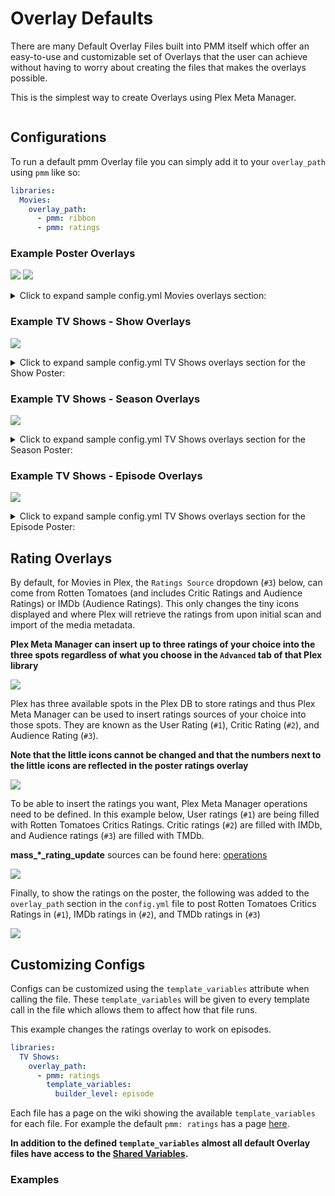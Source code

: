 # Overlay Defaults

There are many Default Overlay Files built into PMM itself which offer an easy-to-use and customizable set of Overlays that the user can achieve without having to worry about creating the files that makes the overlays possible.

This is the simplest way to create Overlays using Plex Meta Manager.

```{include} overlay_list.md
```

## Configurations

To run a default pmm Overlay file you can simply add it to your `overlay_path` using `pmm` like so:

```yaml
libraries:
  Movies:
    overlay_path:
      - pmm: ribbon
      - pmm: ratings
```

### Example Poster Overlays

![](images/movie-overlays1-annotated.png)
![](images/movie-overlays2-annotated.png)

<details>
  <summary>Click to expand sample config.yml Movies overlays section:</summary>

**Note: This uses fonts not packaged with PMM. See [bullmoose20's Configs](https://github.com/meisnate12/Plex-Meta-Manager-Configs/tree/master/bullmoose20)**

```yaml
libraries:
  Movies:
    overlay_path:
      - remove_overlays: false
      - reapply_overlay: true
      - pmm: resolution                                                    # 1, 4
      - pmm: audio_codec                                                   # 2
      - pmm: mediastinger                                                  # 3
      - pmm: ratings                                                       # 5, 6, 7
        template_variables:
          rating1: user                                                    # 5 as this is user and mass_user_rating_update: mdb_tomatoes
          rating1_image: rt_tomato                                         # 5 as this is user and mass_user_rating_update: mdb_tomatoes
          rating1_font: config/custom_fonts/Adlib.ttf                      # 5 local font accessible to PMM
          rating1_font_size: 63                                            # 5 adjusted font size to fit rating
  
          rating2: critic                                                  # 6 as this is critic and mass_critic_rating_update: imdb
          rating2_image: imdb                                              # 6 as this is critic and mass_critic_rating_update: imdb
          rating2_font: config/custom_fonts/Impact.ttf                     # 6 local font accessible to PMM
          rating2_font_size: 70                                            # 6 adjusted font size to fit rating
  
          rating3: audience                                                # 7 as this is audience and mass_audience_rating_update: tmdb
          rating3_image: tmdb                                              # 7 as this is audience and mass_audience_rating_update: tmdb
          rating3_font: config/custom_fonts/Avenir_95_Black.ttf            # 7 local font accessible to PMM
          rating3_font_size: 70                                            # 7 adjusted font size to fit rating
  
          horizontal_position: right                                       # the set of ratings is on the right of the poster
      - pmm: streaming                                                     # 8
      - pmm: video_format                                                  # 9
      - pmm: language_count                                                # 10
      - pmm: ribbon                                                        # 11, 12 Bottom right sash is used by more than one overlay so a weight for priority can be applied 
    operations:
      mass_user_rating_update: mdb_tomatoes                              # 5 This operation will update the user rating in plex with Rotten Tomatoes ratings information gathered through mdblist.com (mdblist config required)
      mass_critic_rating_update: imdb                                    # 6 This operation will update the critic rating in plex with IMDb ratings information
      mass_audience_rating_update: tmdb                                  # 7 This operation will update the audience rating in plex with TMDb ratings information
```
</details>

### Example TV Shows - Show Overlays

![](images/tvshow-poster-annotated.png)
<details>
  <summary>Click to expand sample config.yml TV Shows overlays section for the Show Poster:</summary>

**Note: This uses fonts not packaged with PMM. See [bullmoose20's Configs](https://github.com/meisnate12/Plex-Meta-Manager-Configs/tree/master/bullmoose20)**

```yaml
libraries:
  TV Shows:
    overlay_path:
      - remove_overlays: false
      - reapply_overlay: true
      - pmm: resolution                                                    # 1
      - pmm: audio_codec                                                   # 2
      - pmm: mediastinger                                                  # 3
      - pmm: ratings                                                       # 4, 5, 6
        template_variables:           
          rating1: user                                                    # 4 as this is user and mass_user_rating_update: mdb_tomatoes
          rating1_image: rt_tomato                                         # 4 as this is user and mass_user_rating_update: mdb_tomatoes
          rating1_font: config/custom_fonts/Adlib.ttf                      # 4 local font accessible to PMM
          rating1_font_size: 63                                            # 4 adjusted font size to fit rating
  
          rating2: critic                                                  # 5 as this is critic and mass_critic_rating_update: imdb
          rating2_image: imdb                                              # 5 as this is critic and mass_critic_rating_update: imdb
          rating2_font: config/custom_fonts/Impact.ttf                     # 5 local font accessible to PMM
          rating2_font_size: 70                                            # 5 adjusted font size to fit rating
  
          rating3: audience                                                # 6 as this is audience and mass_audience_rating_update: tmdb
          rating3_image: tmdb                                              # 6 as this is audience and mass_audience_rating_update: tmdb
          rating3_font: config/custom_fonts/Avenir_95_Black.ttf            # 6 local font accessible to PMM
          rating3_font_size: 70                                            # 6 adjusted font size to fit rating
  
          horizontal_position: right                                       # the set of ratings is on the right of the poster
      - pmm: streaming                                                     # 7
      - pmm: video_format                                                  # 8
      - pmm: ribbon                                                        # 10, 11 Bottom right sash is used by more than one overlay so a weight for priority can be applied 
    operations:
      mass_user_rating_update: mdb_tomatoes                              # 4 This operation will update the user rating in plex with Rotten Tomatoes ratings information gathered through mdblist.com (mdblist config required)
      mass_critic_rating_update: imdb                                    # 5 This operation will update the critic rating in plex with IMDb ratings information
      mass_audience_rating_update: tmdb                                  # 6 This operation will update the audience rating in plex with TMDb ratings information
```
</details>

### Example TV Shows - Season Overlays

![](images/tvshow-poster-season-annotated.png)
<details>
  <summary>Click to expand sample config.yml TV Shows overlays section for the Season Poster:</summary>
  
```yaml
libraries:
  TV Shows:
    overlay_path:
      - remove_overlays: false
      - reapply_overlay: true
      - pmm: resolution                                                    # 1
        template_variables:
          builder_level: season
      - pmm: audio_codec                                                   # 2
        template_variables:
          builder_level: season
      - pmm: video_format                                                  # 3
        template_variables:
          builder_level: season
```
</details>

### Example TV Shows - Episode Overlays

![](images/tvshow-poster-episode-annotated.png)
<details>
  <summary>Click to expand sample config.yml TV Shows overlays section for the Episode Poster:</summary>
  
**Note: This uses fonts not packaged with PMM. See [bullmoose20's Configs](https://github.com/meisnate12/Plex-Meta-Manager-Configs/tree/master/bullmoose20)**

```yaml
libraries:
  TV Shows:
    overlay_path:
      - remove_overlays: false
      - reapply_overlay: true
      - pmm: resolution                                                    # 1
        template_variables:
          builder_level: episode
      - pmm: audio_codec                                                   # 2
        template_variables:
          builder_level: episode
      - pmm: ratings                                                       # 3, 4
        template_variables:
  
          rating1: critic                                                  # 3 as this is critic and mass_critic_rating_update: imdb
          rating1_image: imdb                                              # 3 as this is critic and mass_critic_rating_update: imdb
          rating1_font: config/custom_fonts/Impact.ttf                     # 3 local font accessible to PMM
          rating1_font_size: 70                                            # 3 adjusted font size to fit rating
  
          rating2: audience                                                # 4 as this is audience and mass_audience_rating_update: tmdb
          rating2_image: tmdb                                              # 4 as this is audience and mass_audience_rating_update: tmdb
          rating2_font: config/custom_fonts/Avenir_95_Black.ttf            # 4 local font accessible to PMM
          rating2_font_size: 70                                            # 4 adjusted font size to fit rating
  
          horizontal_position: right                                       # the set of ratings is on the right of the poster
          builder_level: episode
      - pmm: video_format                                                  # 5
        template_variables:
          builder_level: episode
      - pmm: episode_info                                                  # 6
        template_variables:
          builder_level: episode
      - pmm: runtimes                                                      # 7
        template_variables:
          builder_level: episode

    operations:
      mass_episode_critic_rating_update: imdb                            # 3 This operation will update the episodes critic rating in plex with IMDb ratings information
      mass_episode_audience_rating_update: tmdb                          # 4 This operation will update the episodes audience rating in plex with TMDb ratings information
```
</details>

## Rating Overlays

By default, for Movies in Plex, the `Ratings Source` dropdown (`#3`) below, can come from Rotten Tomatoes (and includes Critic Ratings and Audience Ratings) or IMDb (Audience Ratings). This only changes the tiny icons displayed and where Plex will retrieve the ratings from upon initial scan and import of the media metadata.

**Plex Meta Manager can insert up to three ratings of your choice into the three spots regardless of what you choose in the `Advanced` tab of that Plex library**

![](images/ratings_source.png)

Plex has three available spots in the Plex DB to store ratings and thus Plex Meta Manager can be used to insert ratings sources of your choice into those spots. They are known as the User Rating (`#1`), Critic Rating (`#2`), and Audience Rating (`#3`). 

**Note that the little icons cannot be changed and that the numbers next to the little icons are reflected in the poster ratings overlay**

![](images/ratings_spot.png)

To be able to insert the ratings you want, Plex Meta Manager operations need to be defined. In this example below, User ratings (`#1`) are being filled with Rotten Tomatoes Critics Ratings. Critic ratings (`#2`) are filled with IMDb, and Audience ratings (`#3`) are filled with TMDb.

**mass_*_rating_update** sources can be found here: [operations](../config/operations)

![](images/ratings_operations.png)

Finally, to show the ratings on the poster, the following was added to the `overlay_path` section in the `config.yml` file to post Rotten Tomatoes Critics Ratings in (`#1`), IMDb ratings in (`#2`), and TMDb ratings in (`#3`)

![](images/ratings_overlay_path.png)

## Customizing Configs

Configs can be customized using the `template_variables` attribute when calling the file. These `template_variables` will be given to every template call in the file which allows them to affect how that file runs.

This example changes the ratings overlay to work on episodes.

```yaml
libraries:
  TV Shows:
    overlay_path:
      - pmm: ratings
        template_variables:
          builder_level: episode
```

Each file has a page on the wiki showing the available `template_variables` for each file. For example the default `pmm: ratings` has a page [here](overlays/ratings).

**In addition to the defined `template_variables` almost all default Overlay files have access to the [Shared Variables](collection_variables).**

### Examples

```{include} example.md
```